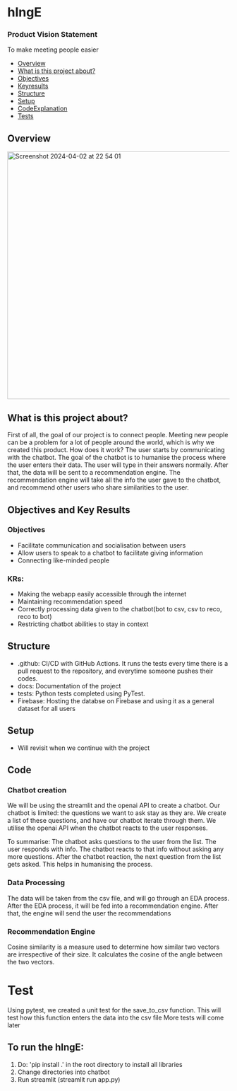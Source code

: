 # hIngE
### Product Vision Statement
  To make meeting people easier 
  
  - [Overview](#Overview)
  - [What is this project about?](#Whatisthisprojectabout?)
  - [Objectives](#Objectives)
  - [Keyresults](#KRs)
  - [Structure](#Structure)
  - [Setup](#Setup)
  - [CodeExplanation](#Code)
  - [Tests](#Tests)



## Overview
<img width="560" alt="Screenshot 2024-04-02 at 22 54 01" src="https://github.com/Chatbots-RecAgents/chatbots/assets/145041682/31ac7923-97e2-4279-8e1d-cae491c14454">



## What is this project about?
  First of all, the goal of our project is to connect people. Meeting new people can be a problem for a lot of people around the world, which is why we created this product. How does it work? The user starts by communicating with the chatbot. The goal of the chatbot is to humanise the process where the user enters their data. The user will type in their answers normally. After that, the data will be sent to a recommendation engine. The recommendation engine will take all the info the user gave to the chatbot, and recommend other users who share similarities to the user.


## Objectives and Key Results
### Objectives
   * Facilitate communication and socialisation between users
   * Allow users to speak to a chatbot to facilitate giving information
   * Connecting like-minded people
### KRs:
   * Making the webapp easily accessible through the internet
   * Maintaining recommendation speed
   * Correctly processing data given to the chatbot(bot to csv, csv to reco, reco to bot)
   * Restricting chatbot abilities to stay in context


## Structure
* .github: CI/CD with GitHub Actions. It runs the tests every time there is a pull request to the repository, and everytime someone pushes their codes.
* docs: Documentation of the project
* tests: Python tests completed using PyTest. 
* Firebase: Hosting the databse on Firebase and using it as a general dataset for all users

## Setup
* Will revisit when we continue with the project

## Code
### Chatbot creation
  We will be using the streamlit and the openai API to create a chatbot. Our chatbot is limited: the questions we want to ask stay as they are. We create a list of these questions, and have our chatbot iterate through them. We utilise the openai API when the chatbot reacts to the user responses.

  To summarise: The chatbot asks questions to the user from the list. The user responds with info. The chatbot reacts to that info without asking any more questions. After the chatbot reaction, the next question from the list gets asked. This helps in humanising the process.  
  
### Data Processing
  The data will be taken from the csv file, and will go through an EDA process. After the EDA process, it will be fed into a recommendation engine. After that, the engine will send the user the recommendations
  
### Recommendation Engine
  Cosine similarity is a measure used to determine how similar two vectors are irrespective of their size. It calculates the cosine of the angle between the two vectors.

# Test
  Using pytest, we created a unit test for the save_to_csv function. This will test how this function enters the data into the csv file
  More tests will come later

## To run the hIngE:
1. Do: 'pip install .' in the root directory to install all libraries
2. Change directories into chatbot
3. Run streamlit (streamlit run app.py)
